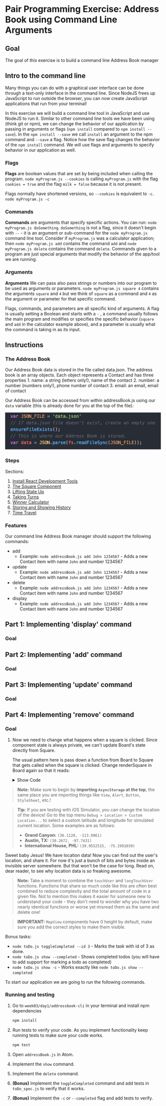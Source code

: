 
# Pair Programming Exercise: Address Book using Command Line Arguments

## Goal

The goal of this exercise is to build a command line Address Book manager

## Intro to the command line

Many things you can do with a graphical user interface can be done through a text-only interface in the command line. Since NodeJS frees up JavaScript to run outside the browser, you can now create JavaScript applications that run from your terminal!

In this exercise we will build a command line tool in JavaScript and use NodeJS to run it. Similar to other command line tools we have been using (think git or npm), we can change the behavior of our application by passing in arguments or flags (`npm install` compared to `npm install --save`). In the `npm install --save` we call `install` an argument to the npm command and `--save` a flag. Notice how the save flag changes the behavior of the `npm install` command. We will use flags and arguments to specify behavior in our application as well.


### Flags

**Flags** are boolean values that are set by being included when calling the program.
`node myProgram.js --cookies` is calling `myProgram.js` with the flag `cookies
= true` and the flag `milk = false` because it is not present.

Flags normally have shortened versions, so `--cookies` is equivalent to `-c`.
`node myProgram.js -c`

### Commands

**Commands** are arguments that specify specific actions. You can run:
`node myProgram.js doSomething`. `doSomething` is not a flag, since it doesn't begin with `--` - it is an argument or sub-command for the `node myProgram.js` command line tool. Consider if `myProgram.js` was a calculator application; then `node myProgram.js add` contains the command `add` and `node myProgram.js delete` contains the command `delete`. Commands given to a program are just special arguments that modify the behavior of the app/tool we are running.

### Arguments

**Arguments** We can pass also pass strings or numbers into our program to be used as arguments or parameters.
`node myProgram.js square 4` contains the arguments `square` and `4` but we think of `square` as a command and `4` as the argument or parameter for that specific command.

Flags, commands, and parameters are all specific kind of arguments. A flag is usually setting a Boolean and starts with a `-` , a command usually follows the main program and modifies or specifies the specific behavior (`square` and `add` in the calculator example above), and a parameter is usually what the command is taking in as its input.


## Instructions
### The Address Book
Our Address Book data is stored in the file called data.json. The address book is an array objects. Each object represents a Contact and has three properties
    1. name: a string (letters only!), name of the contact
    2. number: a number (numbers only!), phone number of contact
    3. email: an email, email of contact

Our Address Book can be accessed from within addressBook.js using our `data` variable (this is already done for you at the top of the file):

![](./img/datafile.png)


### Steps
Sections:
1. [Install React Development Tools](#part-1-install-react-development-tools)
1. [The Square Component](#part-2-the-square-component)
1. [Lifting State Up](#part-3-lifting-state-up)
1. [Taking Turns](#part-4-taking-turns)
1. [Winner Calculator](#part-5-winner-calculation)
1. [Storing and Showing History](#part-6-storing-and-showing-history)
1. [Time Travel](#part-7-time-travel)

### Features

Our command line Address Book manager should support the following commands:
- add
  - Example: `node addressBook.js add John 1234567` - Adds a new Contact item with name `John` and number 1234567
- update
  - Example: `node addressBook.js add John 1234567` - Adds a new Contact item with name `John` and number 1234567
- delete
  - Example: `node addressBook.js add John 1234567` - Adds a new Contact item with name `John` and number 1234567
- display
  - Example: `node addressBook.js add John 1234567` - Adds a new Contact item with name `John` and number 1234567

## Part 1: Implementing 'display' command
### Goal


## Part 2: Implementing 'add' command
### Goal

## Part 3: Implementing 'update' command
### Goal

## Part 4: Implementing 'remove' command
### Goal

1. Now we need to change what happens when a square is clicked. Since component state is always private, we can't update Board's state directly from Square.

    The usual pattern here is pass down a function from Board to Square that gets called when the square is clicked. Change renderSquare in Board again so that it reads:

    <details>
      <summary>Show Code</summary>

    ```javascript
    renderSquare(i) {
        return (
            <Square
                value={this.state.squares[i]}
                onClick={() => this.handleClick(i)}
            />
        );
    }
    ```

    </details>

> **Note:** Make sure to begin by **importing `AsyncStorage` at the top**, the same place you are importing things like `View`, `Alert`, `Button`, `StyleSheet`, etc.!

> **Tip:** If you are testing with iOS Simulator, you can change the location of the device! Go to the top menu `Debug > Location > Custom Location...` to select a custom latitude and longitude for simulated current location. Some examples are as follows:
> - **Grand Canyon:** `(36.1128, -113.9961)`
> - **Austin, TX:** `(30.2672, -97.7431)`
> - **International House, PHL:** `(39.9552515, -75.1991039)`


Sweet baby Jesus! We have location data! Now you can find out the user's
location, and share it. For now it's just a bunch of bits and bytes inside an
invisible server somewhere. But that won't be the case for long. Read on, dear
reader, to see why location data is so freaking awesome.

>**Note:** Take a moment to combine the `touchUser` and `longTouchUser` functions. Functions that share so much code like this are often best combined to reduce complexity and the total amount of code in a given file. Not to mention this makes it easier for someone new to understand your code - they don't need to wonder why you have two nearly identical functions or worse yet misread them as the same and delete one!

> **IMPORTANT:** `MapView` components have 0 height by default, make sure you add the correct styles to make them visible.

Bonus tasks:

- `node toDo.js toggleCompleted --id 3` - Marks the task with id of 3 as done.
- `node toDo.js show --completed` - Shows completed todos (you will have to add support for marking a todo as completed)
- `node toDo.js show -c` - Works exactly like `node toDo.js show --completed`

To start our application we are going to run the following commands.

### Running and testing

1. Go to `week03/day1/addressbook-cli` in your terminal and install npm dependencies

    ```bash
    npm install
    ```

2. Run tests to verify your code. As you implement functionality keep running
tests to make sure your code works.

    ```bash
    npm test
    ```

3. Open `addressBook.js` in Atom.
4. Implement the `show` command.
5. Implement the `delete` command.
6. **(Bonus)** Implement the `toggleCompleted` command and add tests in
`toDo_spec.js` to verify that it works.
7. **(Bonus)** Implement the `-c` or `--completed` flag and add tests to verify.

